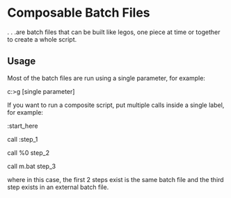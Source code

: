 # Composable Batch Files

. . .are batch files that can be built like legos, one piece at time or together to create a whole script.

## Usage

Most of the batch files are run using a single parameter, for example:

c:\>g [single parameter]

If you want to run a composite script, put multiple calls inside a single label, for example:

:start_here

call :step_1

call %0 step_2

call m.bat step_3

where in this case, the first 2 steps exist is the same batch file and the third step exists in an external batch file.

